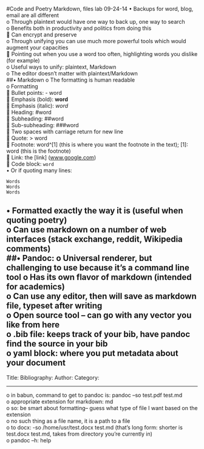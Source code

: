 #Code and Poetry Markdown, files lab 09-24-14
•	Backups for word, blog, email are all different  
o	Through plaintext would have one way to back up, one way to search  
o	Benefits both in productivity and politics from doing this  
	Can encrypt and preserve  
o	Through unifying you can use much more powerful tools which would augment your capacities  
	Pointing out when you use a word too often, highlighting words you dislike (for example)  
o	Useful ways to unify: plaintext, Markdown  
o	The editor doesn’t matter with plaintext/Markdown  
##•	Markdown
o	The formatting is human readable  
o	Formatting  
	Bullet points: - word  
	Emphasis (bold): **word**  
	Emphasis (italic): *word*  
	Heading: #word  
	Subheading: ##word  
	Sub-subheading: ###word  
	Two spaces with carriage return for new line  
	Quote: > word  
	Footnote: word^[1] (this is where you want the footnote in the text); [1]: word (this is the footnote)  
	Link: the [link] (www.google.com)  
	Code block: ` word `  
•	Or if quoting many lines:   
```
Words
Words
Words
````
•	Formatted exactly the way it is (useful when quoting poetry)  
o	Can use markdown on a number of web interfaces (stack exchange, reddit, Wikipedia comments)  
##•	Pandoc: 
o	Universal renderer, but challenging to use because it’s a command line tool
o	Has its own flavor of markdown (intended for academics)  
o	Can use any editor, then will save as markdown file, typeset after writing  
o	Open source tool – can go with any vector you like from here  
o	.bib file: keeps track of your bib, have pandoc find the source in your bib  
o	yaml block: where you put metadata about your document  
  ---
Title:
Bibliography: 
Author:
Category: 

--- 
o	in babun, command to get to pandoc is:  pandoc –so test.pdf test.md  
o	appropriate extension for markdown: md  
o	so: be smart about formatting– guess what type of file I want based on the extension  
o	no such thing as a file name, it is a path to a file  
o	to docx: -so /home/usr/test.docx test.md (that’s long form: shorter is test.docx test.md, takes from directory you’re currently in)  
o	pandoc –h: help
